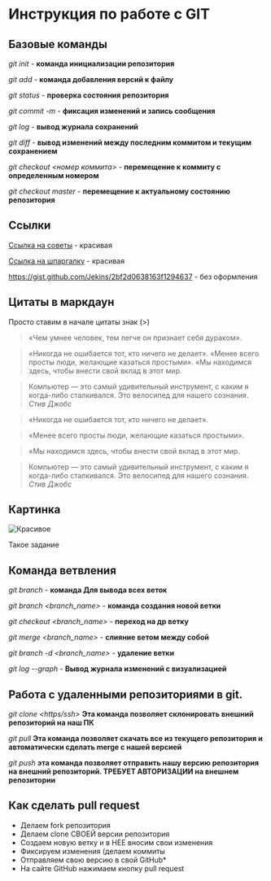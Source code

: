 # Инструкция по работе с GIT

## Базовые команды

*git init* - **команда инициализации репозитория**

*git add* - **команда добавления версий к файлу**

*git status* - **проверка состояния репозитория**

*git commit -m* - **фиксация изменений и запись сообщения**

*git log* - **вывод журнала сохранений**

*git diff* - **вывод изменений между последним коммитом и текущим сохранением**

*git checkout <номер коммита>* - **перемещение к коммиту с определенным номером**

*git checkout master* - **перемещение к актуальному состоянию репозитория**



## Ссылки

[Ссылка на советы](https://gb.ru/posts/soveti-pro-git) - красивая

[Ссылка на шпаргалку](https://gist.github.com/Jekins/2bf2d0638163f1294637) - красивая

<https://gist.github.com/Jekins/2bf2d0638163f1294637> - без оформления

## Цитаты в маркдаун

Просто ставим в начале цитаты знак (>)

>«Чем умнее человек, тем легче он признает себя дураком».

>«Никогда не ошибается тот, кто ничего не делает».
>«Менее всего просты люди, желающие казаться простыми».
>«Мы находимся здесь, чтобы внести свой вклад в этот мир. 


>Компьютер — это самый удивительный инструмент, с каким я когда-либо сталкивался. Это велосипед для нашего сознания.
_Стив Джобс_


>«Никогда не ошибается тот, кто ничего не делает».

>«Менее всего просты люди, желающие казаться простыми».

>«Мы находимся здесь, чтобы внести свой вклад в этот мир. 



>Компьютер — это самый удивительный инструмент, с каким я когда-либо сталкивался. Это велосипед для нашего сознания.
_Стив Джобс_



## Картинка

![Красивое](https://bigpicture.ru/wp-content/uploads/2021/07/bigpicture_ru_31353.jpg)


Такое задание

## Команда ветвления

*git branch* - **команда Для вывода всех веток**

*git branch <branch_name>* - **команда создания новой ветки**

*git checkout <branch_name>* - **переход на др ветку**

*git merge <branch_name>* - **слияние ветом между собой**

*git branch -d <branch_name>* - **удаление ветки**

*git log --graph* - **Вывод журнала изменений с визуализацией**


## Работа с удаленными репозиториями в git.

*git clone <https/ssh>* **Эта команда позволяет склонировать внешний репозиторий на наш ПК**

*git pull*  **Эта команда позволяет скачать все из текущего репозитория и автоматически
сделать merge с нашей версией**

*git push* **эта команда позволяет отправить нашу версию репозитория на внешний
репозиторий. ТРЕБУЕТ АВТОРИЗАЦИИ на внешнем репозитории**

## Как сделать pull request

* Делаем fork репозитория
* Делаем clone СВОЕЙ версии репозитория
* Создаем новую ветку и в НЕЕ вносим свои изменения 
* Фиксируем изменения (делаем коммиты
* Отправляем свою версию в свой GitHub*
* На сайте GitHub нажимаем кнопку pull request







